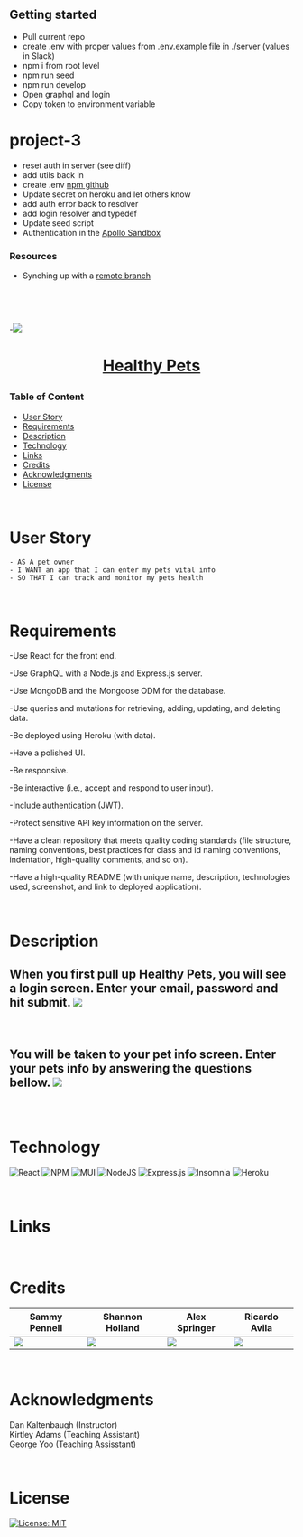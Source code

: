 ## Getting started

- Pull current repo
- create .env with proper values from .env.example file in ./server (values in Slack)
- npm i from root level
- npm run seed
- npm run develop
- Open graphql and login
- Copy token to environment variable

# project-3

- reset auth in server (see diff)
- add utils back in
- create .env [npm github](https://github.com/motdotla/dotenv#readme)
- Update secret on heroku and let others know
- add auth error back to resolver
- add login resolver and typedef
- Update seed script
- Authentication in the [Apollo Sandbox](https://www.apollographql.com/docs/graphos/explorer/connecting-authenticating/)

### Resources

- Synching up with a [remote branch](https://www.ocpsoft.org/tutorials/git/reset-and-sync-local-respository-with-remote-branch/)

<p>&nbsp;</p>
<p>&nbsp;</p>

-<img src="https://www.preventivevet.com/hs-fs/hubfs/Pv-homepage-dogCat.jpg?width=1200&height=400&name=Pv-homepage-dogCat.jpg">

<h1 align="center">

[Healthy Pets]()

</h1>

### Table of Content

- [User Story](#user-story)
- [Requirements](#Requirements)
- [Description](#Description)
- [Technology](#Technology)
- [Links](#Links)
- [Credits](#credits)
- [Acknowledgments](#Acknowledgments)
- [License](#license)

<p>&nbsp;</p>

# User Story

    - AS A pet owner
    - I WANT an app that I can enter my pets vital info
    - SO THAT I can track and monitor my pets health

<p>&nbsp;</p>

# Requirements

-Use React for the front end.

-Use GraphQL with a Node.js and Express.js server.

-Use MongoDB and the Mongoose ODM for the database.

-Use queries and mutations for retrieving, adding, updating, and deleting data.

-Be deployed using Heroku (with data).

-Have a polished UI.

-Be responsive.

-Be interactive (i.e., accept and respond to user input).

-Include authentication (JWT).

-Protect sensitive API key information on the server.

-Have a clean repository that meets quality coding standards (file structure, naming conventions, best practices for class and id naming conventions, indentation, high-quality comments, and so on).

-Have a high-quality README (with unique name, description, technologies used, screenshot, and link to deployed application).

<p>&nbsp;</p>

# Description

<h2>
When you first pull up Healthy Pets, you will see a login screen.  Enter your email, password and hit submit.
<img src="https://user-images.githubusercontent.com/107449948/205804046-e86b1a0b-ab5f-4a29-9cb6-fed4be723400.png">
<p>&nbsp;</p>

You will be taken to your pet info screen. Enter your pets info by answering the questions bellow.
<img src="https://user-images.githubusercontent.com/107449948/205804049-be5bf4d9-55ac-4384-9c0d-6724346a16c6.png">

<p>&nbsp;</p>

# Technology

![React](https://img.shields.io/badge/react-%2320232a.svg?style=for-the-badge&logo=react&logoColor=%2361DAFB) ![NPM](https://img.shields.io/badge/NPM-%23000000.svg?style=for-the-badge&logo=npm&logoColor=white) ![MUI](https://img.shields.io/badge/MUI-%230081CB.svg?style=for-the-badge&logo=mui&logoColor=white) ![NodeJS](https://img.shields.io/badge/node.js-6DA55F?style=for-the-badge&logo=node.js&logoColor=white) ![Express.js](https://img.shields.io/badge/express.js-%23404d59.svg?style=for-the-badge&logo=express&logoColor=%2361DAFB) ![Insomnia](https://img.shields.io/badge/Insomnia-black?style=for-the-badge&logo=insomnia&logoColor=5849BE) ![Heroku](https://img.shields.io/badge/heroku-%23430098.svg?style=for-the-badge&logo=heroku&logoColor=white)

<p>&nbsp;</p>

# Links

<p>&nbsp;</p>

# Credits

| Sammy Pennell                                                                                                                        | Shannon Holland                                                                                                                     | Alex Springer                                                                                                                       | Ricardo Avila                                                                                                                             |
| ------------------------------------------------------------------------------------------------------------------------------------ | ----------------------------------------------------------------------------------------------------------------------------------- | ----------------------------------------------------------------------------------------------------------------------------------- | ----------------------------------------------------------------------------------------------------------------------------------------- |
| [<img src="https://img.shields.io/badge/GitHub-100000?style=for-the-badge&logo=github&logoColor=white">](https://github.com/SammyDP) | [<img src="https://img.shields.io/badge/GitHub-100000?style=for-the-badge&logo=github&logoColor=white">](https://github.com/sm0526) | [<img src="https://img.shields.io/badge/GitHub-100000?style=for-the-badge&logo=github&logoColor=white">](https://github.com/aleji0) | [<img src="https://img.shields.io/badge/GitHub-100000?style=for-the-badge&logo=github&logoColor=white">](https://github.com/rickyavila29) |

<p>&nbsp;</p>

# Acknowledgments

Dan Kaltenbaugh (Instructor)<br>
Kirtley Adams (Teaching Assistant) <br>
George Yoo (Teaching Assisstant)

<p>&nbsp;</p>

# License

[![License: MIT](https://img.shields.io/badge/License-MIT-yellow.svg)](https://opensource.org/licenses/MIT)
